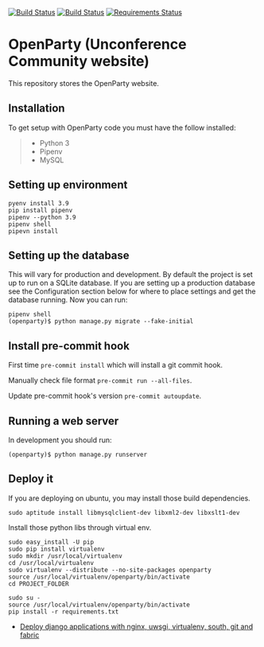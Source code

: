 [![Build Status](https://travis-ci.org/openparty/openparty.png)](https://travis-ci.org/openparty/openparty)
[![Build Status](https://drone.io/github.com/qingfeng/openparty/status.png)](https://drone.io/github.com/qingfeng/openparty/latest)
[![Requirements Status](https://requires.io/github/openparty/openparty/requirements.svg?branch=master)](https://requires.io/github/openparty/openparty/requirements/?branch=master)

# OpenParty (Unconference Community website)


This repository stores the OpenParty website.


## Installation

To get setup with OpenParty code you must have the follow installed:

> * Python 3
> * Pipenv
> * MySQL

## Setting up environment

```
pyenv install 3.9
pip install pipenv
pipenv --python 3.9
pipenv shell
pipevn install
```


## Setting up the database

This will vary for production and development. By default the project is set
up to run on a SQLite database. If you are setting up a production database
see the Configuration section below for where to place settings and get the
database running. Now you can run:

```
pipenv shell
(openparty)$ python manage.py migrate --fake-initial
```

## Install pre-commit hook

First time `pre-commit install` which will install a git commit hook.


Manually check file format `pre-commit run --all-files`.

Update pre-commit hook's version `pre-commit autoupdate`.

## Running a web server

In development you should run:

```
(openparty)$ python manage.py runserver
```

## Deploy it

If you are deploying on ubuntu, you may install those build dependencies.

```
sudo aptitude install libmysqlclient-dev libxml2-dev libxslt1-dev
```

Install those python libs through virtual env.

```
sudo easy_install -U pip
sudo pip install virtualenv
sudo mkdir /usr/local/virtualenv
cd /usr/local/virtualenv
sudo virtualenv --distribute --no-site-packages openparty
source /usr/local/virtualenv/openparty/bin/activate
cd PROJECT_FOLDER

```

```
sudo su -
source /usr/local/virtualenv/openparty/bin/activate
pip install -r requirements.txt
```

- [Deploy django applications with nginx, uwsgi, virtualenv, south, git and fabric](http://www.abidibo.net/blog/2012/06/20/deploy-django-applications-nginx-uwsgi-virtualenv-south-git-and-fabric-part-4/)
